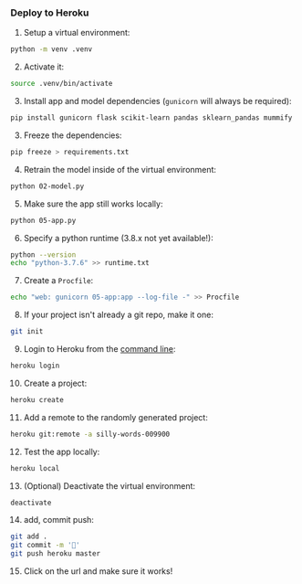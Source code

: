 ### Deploy to Heroku

1. Setup a virtual environment:

```sh
python -m venv .venv
```

2. Activate it:

```sh
source .venv/bin/activate
```

3. Install app and model dependencies (`gunicorn` will always be required):

```sh
pip install gunicorn flask scikit-learn pandas sklearn_pandas mummify 
```

3. Freeze the dependencies:

```sh
pip freeze > requirements.txt
```

4. Retrain the model inside of the virtual environment:

```sh
python 02-model.py
```

5. Make sure the app still works locally:

```sh
python 05-app.py
```

6. Specify a python runtime (3.8.x not yet available!):

```sh
python --version
echo "python-3.7.6" >> runtime.txt
```

7. Create a `Procfile`:

```sh
echo "web: gunicorn 05-app:app --log-file -" >> Procfile
```

8. If your project isn't already a git repo, make it one:

```sh
git init
```

9. Login to Heroku from the [command line](https://devcenter.heroku.com/articles/heroku-cli):

```sh
heroku login
```

10. Create a project:

```sh
heroku create
```

11. Add a remote to the randomly generated project:

```sh
heroku git:remote -a silly-words-009900
```

12. Test the app locally:

```sh
heroku local
```

13. (Optional) Deactivate the virtual environment:

```sh
deactivate
```

14. add, commit push:

```sh
git add .
git commit -m '🚀'
git push heroku master
```

15. Click on the url and make sure it works!